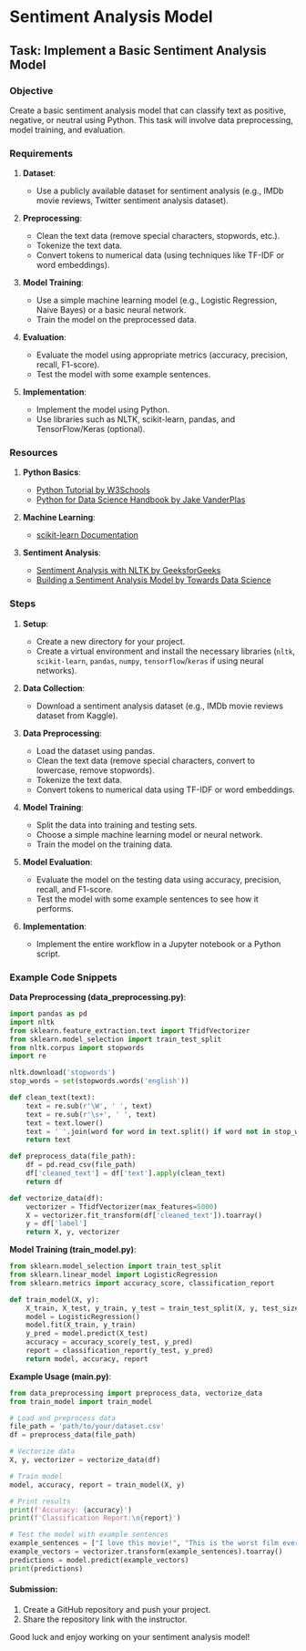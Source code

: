 # Sentiment Analysis Model

## Task: Implement a Basic Sentiment Analysis Model

### Objective
Create a basic sentiment analysis model that can classify text as positive, negative, or neutral using Python. This task will involve data preprocessing, model training, and evaluation.

### Requirements

1. **Dataset**:
   - Use a publicly available dataset for sentiment analysis (e.g., IMDb movie reviews, Twitter sentiment analysis dataset).

2. **Preprocessing**:
   - Clean the text data (remove special characters, stopwords, etc.).
   - Tokenize the text data.
   - Convert tokens to numerical data (using techniques like TF-IDF or word embeddings).

3. **Model Training**:
   - Use a simple machine learning model (e.g., Logistic Regression, Naive Bayes) or a basic neural network.
   - Train the model on the preprocessed data.

4. **Evaluation**:
   - Evaluate the model using appropriate metrics (accuracy, precision, recall, F1-score).
   - Test the model with some example sentences.

5. **Implementation**:
   - Implement the model using Python.
   - Use libraries such as NLTK, scikit-learn, pandas, and TensorFlow/Keras (optional).

### Resources

1. **Python Basics**:
   - [Python Tutorial by W3Schools](https://www.w3schools.com/python/)
   - [Python for Data Science Handbook by Jake VanderPlas](https://jakevdp.github.io/PythonDataScienceHandbook/)

2. **Machine Learning**:
   - [scikit-learn Documentation](https://scikit-learn.org/stable/)

3. **Sentiment Analysis**:
   - [Sentiment Analysis with NLTK by GeeksforGeeks](https://www.geeksforgeeks.org/python-sentiment-analysis-using-vader/)
   - [Building a Sentiment Analysis Model by Towards Data Science](https://towardsdatascience.com/sentiment-analysis-with-python-part-1-5ce197074184)

### Steps

1. **Setup**:
   - Create a new directory for your project.
   - Create a virtual environment and install the necessary libraries (`nltk`, `scikit-learn`, `pandas`, `numpy`, `tensorflow`/`keras` if using neural networks).

2. **Data Collection**:
   - Download a sentiment analysis dataset (e.g., IMDb movie reviews dataset from Kaggle).

3. **Data Preprocessing**:
   - Load the dataset using pandas.
   - Clean the text data (remove special characters, convert to lowercase, remove stopwords).
   - Tokenize the text data.
   - Convert tokens to numerical data using TF-IDF or word embeddings.

4. **Model Training**:
   - Split the data into training and testing sets.
   - Choose a simple machine learning model or neural network.
   - Train the model on the training data.

5. **Model Evaluation**:
   - Evaluate the model on the testing data using accuracy, precision, recall, and F1-score.
   - Test the model with some example sentences to see how it performs.

6. **Implementation**:
   - Implement the entire workflow in a Jupyter notebook or a Python script.

### Example Code Snippets

**Data Preprocessing (data_preprocessing.py)**:
```python
import pandas as pd
import nltk
from sklearn.feature_extraction.text import TfidfVectorizer
from sklearn.model_selection import train_test_split
from nltk.corpus import stopwords
import re

nltk.download('stopwords')
stop_words = set(stopwords.words('english'))

def clean_text(text):
    text = re.sub(r'\W', ' ', text)
    text = re.sub(r'\s+', ' ', text)
    text = text.lower()
    text = ' '.join(word for word in text.split() if word not in stop_words)
    return text

def preprocess_data(file_path):
    df = pd.read_csv(file_path)
    df['cleaned_text'] = df['text'].apply(clean_text)
    return df

def vectorize_data(df):
    vectorizer = TfidfVectorizer(max_features=5000)
    X = vectorizer.fit_transform(df['cleaned_text']).toarray()
    y = df['label']
    return X, y, vectorizer
```

**Model Training (train_model.py)**:
```python
from sklearn.model_selection import train_test_split
from sklearn.linear_model import LogisticRegression
from sklearn.metrics import accuracy_score, classification_report

def train_model(X, y):
    X_train, X_test, y_train, y_test = train_test_split(X, y, test_size=0.2, random_state=42)
    model = LogisticRegression()
    model.fit(X_train, y_train)
    y_pred = model.predict(X_test)
    accuracy = accuracy_score(y_test, y_pred)
    report = classification_report(y_test, y_pred)
    return model, accuracy, report
```

**Example Usage (main.py)**:
```python
from data_preprocessing import preprocess_data, vectorize_data
from train_model import train_model

# Load and preprocess data
file_path = 'path/to/your/dataset.csv'
df = preprocess_data(file_path)

# Vectorize data
X, y, vectorizer = vectorize_data(df)

# Train model
model, accuracy, report = train_model(X, y)

# Print results
print(f'Accuracy: {accuracy}')
print(f'Classification Report:\n{report}')

# Test the model with example sentences
example_sentences = ["I love this movie!", "This is the worst film ever.", "It was okay, nothing special."]
example_vectors = vectorizer.transform(example_sentences).toarray()
predictions = model.predict(example_vectors)
print(predictions)
```

#### Submission:
1. Create a GitHub repository and push your project.
2. Share the repository link with the instructor.

Good luck and enjoy working on your sentiment analysis model!
